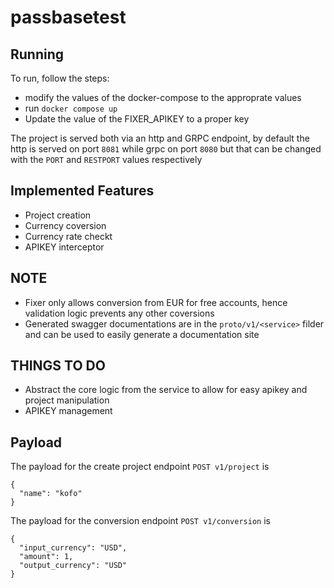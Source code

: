 # passbasetest

## Running
To run, follow the steps:
- modify the values of the docker-compose to the approprate values
- run `docker compose up`
- Update the value of the FIXER_APIKEY to a proper key


The project is served both via an http and GRPC endpoint, by default the http is served on port `8081` while grpc on port `8080` but that can be changed with 
the `PORT` and `RESTPORT` values respectively

## Implemented Features
- Project creation
- Currency coversion
- Currency rate checkt
- APIKEY interceptor

## NOTE
- Fixer only allows conversion from EUR for free accounts, hence validation logic prevents any other coversions
- Generated swagger documentations are in the `proto/v1/<service>` filder and can be used to easily generate a documentation site

## THINGS TO DO
- Abstract the core logic from the service to allow for easy apikey and project manipulation
- APIKEY management

## Payload
The payload for the create project endpoint `POST v1/project` is
```
{
  "name": "kofo"
}
```

The payload for the conversion endpoint `POST v1/conversion` is 
```
{
  "input_currency": "USD",
  "amount": 1,
  "output_currency": "USD"
}
```
